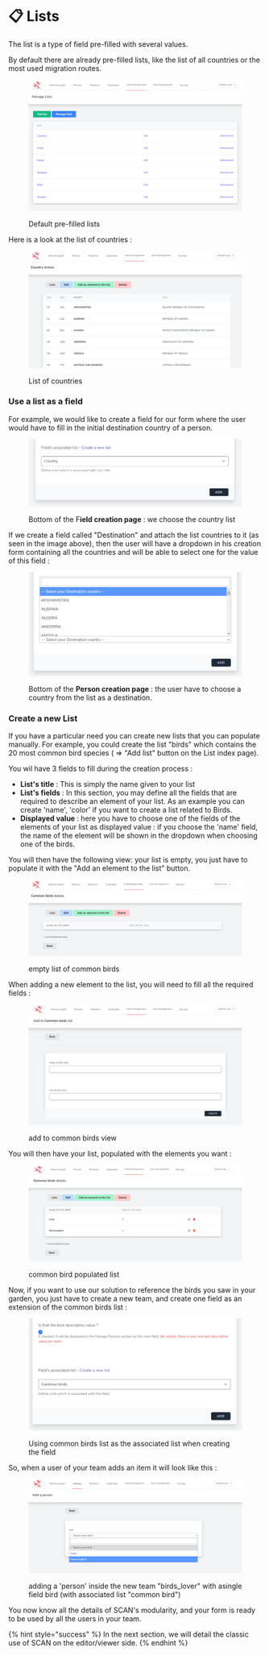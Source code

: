 # 📋 Lists

The list is a type of field pre-filled with several values.

By default there are already pre-filled lists, like the list of all countries or the most used migration routes.

<figure><img src="../.gitbook/assets/image (3) (2).png" alt=""><figcaption><p>Default pre-filled lists</p></figcaption></figure>

Here is a look at the list of countries :

<figure><img src="../.gitbook/assets/image (13).png" alt=""><figcaption><p>List of countries</p></figcaption></figure>

### Use a list as a field

For example, we would like to create a field for our form where the user would have to fill in the initial destination country of a person.

<figure><img src="../.gitbook/assets/image (3) (3).png" alt=""><figcaption><p>Bottom of the F<strong>ield creation page</strong> : we choose the country list</p></figcaption></figure>

If we create a field called "Destination" and attach the list countries to it (as seen in the image above), then the user will have a dropdown in his creation form containing all the countries and will be able to select one for the value of this field :

<figure><img src="../.gitbook/assets/image (14) (1).png" alt=""><figcaption><p>Bottom of the <strong>Person creation page</strong> : the user have to choose a country from the list as a destination.</p></figcaption></figure>

### Create a new List

If you have a particular need you can create new lists that you can populate manually. For example, you could create the list "birds" which contains the 20 most common bird species ( => "Add list" button on the List index page).

You wil have 3 fields to fill during the creation process :

* **List's title** : This is simply the name given to your list
* **List's fields** : In this section, you may define all the fields that are required to describe an element of your list. As an example you can create 'name', 'color' if you want to create a list related to Birds.
* **Displayed value** : here you have to choose one of the fields of the elements of your list as displayed value : if you choose the 'name' field, the name of the element will be shown in the dropdown when choosing one of the birds.

You will then have the following view: your list is empty, you just have to populate it with the "Add an element to the list" button.

<figure><img src="../.gitbook/assets/image (15) (1).png" alt=""><figcaption><p>empty list of common birds</p></figcaption></figure>

When adding a new element to the list, you will need to fill all the required fields :

<figure><img src="../.gitbook/assets/image (16).png" alt=""><figcaption><p>add to common birds view</p></figcaption></figure>

You will then have your list, populated with the elements you want :

<figure><img src="../.gitbook/assets/image (18).png" alt=""><figcaption><p>common bird populated list</p></figcaption></figure>

Now, if you want to use our solution to reference the birds you saw in your garden, you just have to create a new team, and create one field as an extension of the common birds list :

<figure><img src="../.gitbook/assets/image (5) (2).png" alt=""><figcaption><p>Using common birds list as the associated list when creating the field</p></figcaption></figure>

So, when a user of your team adds an item it will look like this :

<figure><img src="../.gitbook/assets/image (17).png" alt=""><figcaption><p>adding a 'person' inside the new team "birds_lover" with asingle field bird (with associated list "common bird")</p></figcaption></figure>

You now know all the details of SCAN's modularity, and your form is ready to be used by all the users in your team.

{% hint style="success" %}
In the next section, we will detail the classic use of SCAN on the editor/viewer side.
{% endhint %}
